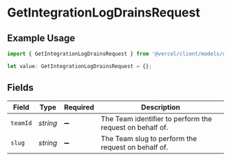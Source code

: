 # GetIntegrationLogDrainsRequest

## Example Usage

```typescript
import { GetIntegrationLogDrainsRequest } from '@vercel/client/models/operations';

let value: GetIntegrationLogDrainsRequest = {};
```

## Fields

| Field    | Type     | Required           | Description                                              |
| -------- | -------- | ------------------ | -------------------------------------------------------- |
| `teamId` | _string_ | :heavy_minus_sign: | The Team identifier to perform the request on behalf of. |
| `slug`   | _string_ | :heavy_minus_sign: | The Team slug to perform the request on behalf of.       |
